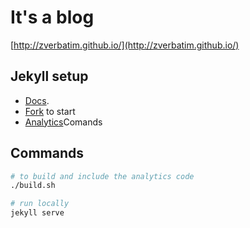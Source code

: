 # It's a blog

[http://zverbatim.github.io/](http://zverbatim.github.io/)

## Jekyll setup
- [Docs](https://jekyllrb.com).
- [Fork](https://github.com/barryclark/jekyll-now) to start
- [Analytics](https://michaelsoolee.com/google-analytics-jekyll/)Comands

## Commands
```bash
# to build and include the analytics code
./build.sh

# run locally
jekyll serve
```